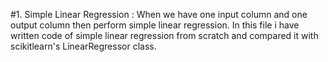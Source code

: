#1. Simple Linear Regression :
When we have one input column and one output column then perform simple linear regression. In this file i have written code of simple linear regression from scratch and compared it with scikitlearn's LinearRegressor class.
